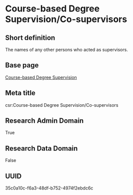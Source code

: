 # Course-based Degree Supervision/Co-supervisors
## Short definition
The names of any other persons who acted as supervisors.
## Base page
[Course-based Degree Supervision](https://github.com/EuroCRIS/CASRAI-Dictionairies/blob/main/Objects/Course-based%20Degree%20Supervision.md)
## Meta title
csr:Course-based Degree Supervision/Co-supervisors
## Research Admin Domain
True
## Research Data Domain
False
## UUID
35c0a10c-f6a3-48df-b752-4974f2ebdc6c
